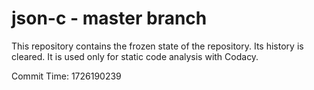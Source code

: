 # json-c - master branch

This repository contains the frozen state of the repository.
Its history is cleared. It is used only for static code
analysis with Codacy.

Commit Time: 1726190239